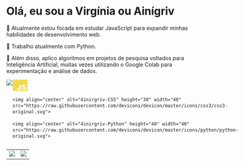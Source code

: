 # Olá, eu sou a Virgínia ou Ainígriv

🌱 Atualmente estou focada em estudar JavaScript para expandir minhas habilidades de desenvolvimento web.

🔭 Trabalho atualmente com Python.

🧠 Além disso, aplico algoritmos em projetos de pesquisa voltados para Inteligência Artificial, muitas vezes utilizando o Google Colab para experimentação e análise de dados.

<div style="display: flex; justify-content: space-between; align-items: flex-start;">
  <div align="center">
    <a href="https://github.com/4inigriv">
      <img height="180em" src="https://github-readme-stats.vercel.app/api?username=4inigriv&show_icons=true&theme=dark&include_all_commits=true&count_private=true"/>
    </a>
  </div>
  
  <div style="display: inline_block">
    <img align="center" alt="4inirgriv-Js" height="30" width="40" src="https://raw.githubusercontent.com/devicons/devicon/master/icons/javascript/javascript-plain.svg">
    
    <img align="center" alt="4inirgriv-CSS" height="30" width="40" src="https://raw.githubusercontent.com/devicons/devicon/master/icons/css3/css3-original.svg">
      
    <img align="center" alt="4inirgriv-Python" height="40" width="40" src="https://raw.githubusercontent.com/devicons/devicon/master/icons/python/python-original.svg">
  </div>
</div>



<table>
 <tr>
  <td><a href="mailto:lownialore.contato@gmail.com"><img src="https://img.shields.io/badge/-Gmail-%23333?style=for-the-badge&logo=gmail&logoColor=white" target="_blank"></a></td>
  <td><a href="https://medium.com/@lownialore/about"><img src="https://img.shields.io/badge/-Medium-%23000000?style=for-the-badge&logo=medium&logoColor=white" target="_blank"></a></td>
 </tr>
</table>

